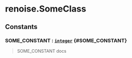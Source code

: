 # renoise.SomeClass  

<!-- toc -->
  
## Constants

### SOME_CONSTANT : [`integer`](../../API/builtins/integer.md) {#SOME_CONSTANT}
> SOME_CONSTANT docs
  


